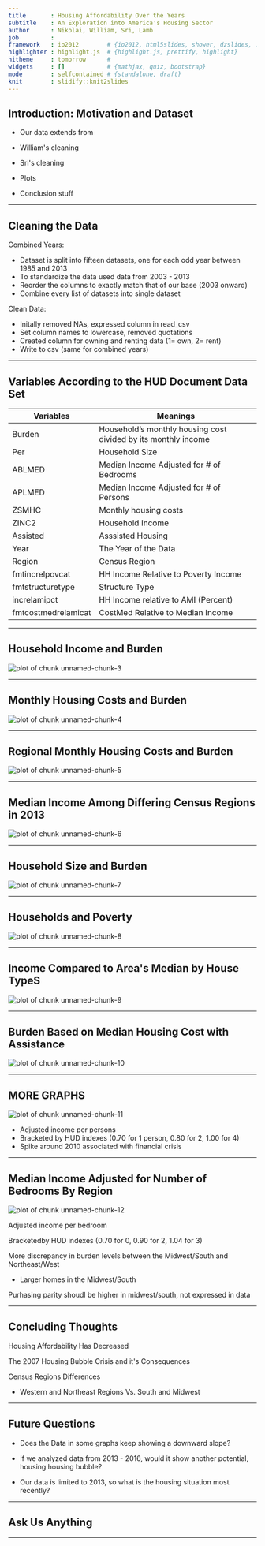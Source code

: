 ```yaml
---
title       : Housing Affordability Over the Years
subtitle    : An Exploration into America's Housing Sector
author      : Nikolai, William, Sri, Lamb
job         : 
framework   : io2012        # {io2012, html5slides, shower, dzslides, ...}
highlighter : highlight.js  # {highlight.js, prettify, highlight}
hitheme     : tomorrow      # 
widgets     : []            # {mathjax, quiz, bootstrap}
mode        : selfcontained # {standalone, draft}
knit        : slidify::knit2slides
---
```







## Introduction: Motivation and Dataset

* Our data extends from 

* William's cleaning
* Sri's cleaning
* Plots
* Conclusion stuff


---


## Cleaning the Data

Combined Years:

- Dataset is split into fifteen datasets, one for each odd year between 1985 and 2013
- To standardize the data used data from 2003 - 2013
- Reorder the columns to exactly match that of our base (2003 onward)
- Combine every list of datasets into single dataset

Clean Data:

- Initally removed NAs, expressed column in read_csv
- Set column names to lowercase, removed quotations
- Created column for owning and renting data (1= own, 2= rent)
- Write to csv (same for combined years)

---



## Variables According to the HUD Document Data Set 

Variables  | Meanings
---------- | --------
Burden | Household’s monthly housing cost divided by its monthly income
Per | Household Size 
ABLMED | Median Income Adjusted for # of Bedrooms
APLMED | Median Income Adjusted for # of Persons
ZSMHC | Monthly housing costs
ZINC2 | Household Income
Assisted | Asssisted Housing
Year | The Year of the Data
Region | Census Region
fmtincrelpovcat |HH Income Relative to Poverty Income 
fmtstructuretype | Structure Type
increlamipct | HH Income relative to AMI (Percent)
fmtcostmedrelamicat | CostMed Relative to Median Income 

---

## Household Income and Burden

<img src="figure/unnamed-chunk-3-1.png" title="plot of chunk unnamed-chunk-3" alt="plot of chunk unnamed-chunk-3" style="display: block; margin: auto;" />

---

## Monthly Housing Costs and Burden 


<img src="figure/unnamed-chunk-4-1.png" title="plot of chunk unnamed-chunk-4" alt="plot of chunk unnamed-chunk-4" style="display: block; margin: auto;" />

---

## Regional Monthly Housing Costs and Burden

<img src="figure/unnamed-chunk-5-1.png" title="plot of chunk unnamed-chunk-5" alt="plot of chunk unnamed-chunk-5" style="display: block; margin: auto;" />

---

## Median Income Among Differing Census Regions in 2013

<img src="figure/unnamed-chunk-6-1.png" title="plot of chunk unnamed-chunk-6" alt="plot of chunk unnamed-chunk-6" style="display: block; margin: auto;" />

--- 

## Household Size and Burden


![plot of chunk unnamed-chunk-7](figure/unnamed-chunk-7-1.png)


---

## Households and Poverty 

<img src="figure/unnamed-chunk-8-1.png" title="plot of chunk unnamed-chunk-8" alt="plot of chunk unnamed-chunk-8" style="display: block; margin: auto;" />


---


## Income Compared to Area's Median by House TypeS

<img src="figure/unnamed-chunk-9-1.png" title="plot of chunk unnamed-chunk-9" alt="plot of chunk unnamed-chunk-9" style="display: block; margin: auto;" />


---

## Burden Based on Median Housing Cost with Assistance

<img src="figure/unnamed-chunk-10-1.png" title="plot of chunk unnamed-chunk-10" alt="plot of chunk unnamed-chunk-10" style="display: block; margin: auto;" />


---

## MORE GRAPHS

<img src="figure/unnamed-chunk-11-1.png" title="plot of chunk unnamed-chunk-11" alt="plot of chunk unnamed-chunk-11" style="display: block; margin: auto;" />

- Adjusted income per persons
- Bracketed by HUD indexes (0.70 for 1 person, 0.80 for 2, 1.00 for 4)
- Spike around 2010 associated with financial crisis


---


## Median Income Adjusted for Number of Bedrooms By Region


<img src="figure/unnamed-chunk-12-1.png" title="plot of chunk unnamed-chunk-12" alt="plot of chunk unnamed-chunk-12" style="display: block; margin: auto;" />

Adjusted income per bedroom

Bracketedby HUD indexes (0.70 for 0, 0.90 for 2, 1.04 for 3)

More discrepancy in burden levels between the Midwest/South and Northeast/West 
  
  - Larger homes in the Midwest/South

Purhasing parity shoudl be higher in midwest/south, not expressed in data

---

## Concluding Thoughts

Housing Affordability Has Decreased

The 2007 Housing Bubble Crisis and it's Consequences

Census Regions Differences 
  
  - Western and Northeast Regions Vs. South and Midwest

---


## Future Questions 

* Does the Data in some graphs keep showing a downward slope? 

* If we analyzed data from 2013 - 2016, would it show another potential, housing housing bubble?

* Our data is limited to 2013, so what is the housing situation most recently?


---

## Ask Us Anything



---
